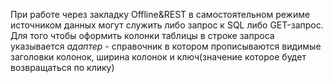 При работе через закладку Offline&REST в самостоятельном режиме источником данных могут служить либо запрос к SQL либо GET-запрос. Для того чтобы оформить колонки таблицы в строке запроса указывается _адаптер_ - справочник в котором прописываются видимые заголовки колонок, ширина колонок и ключ(значение которое будет возвращаться по клику)